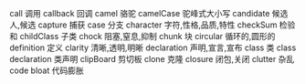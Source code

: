 call  调用
callback  回调
camel 骆驼
camelCase 驼峰式大小写
candidate 候选人,候选
capture 捕获
case  分支
character 字符,性格,品质,特性
checkSum  检验和
childClass  子类
chock 阻塞,窒息,抑制
chunk 块
circular  循环的,圆形的
definition  定义
clarity 清晰,透明,明晰
declaration 声明,宣言,宣布
class 类
class declaration 类声明
clipBoard 剪切板
clone 克隆
closure 闭包,关闭
clutter 杂乱
code bloat  代码膨胀